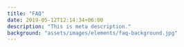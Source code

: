 ```yaml
---
title: "FAQ"
date: 2019-05-12T12:14:34+06:00
description: "This is meta description."
background: "assets/images/elements/faq-background.jpg"
---
```

